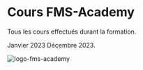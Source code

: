 # Cours FMS-Academy

Tous les cours effectués durant la formation.

Janvier 2023 Décembre 2023.

![logo-fms-academy](https://github.com/GuiomP31/CoursFMS/assets/101930653/32e92a35-73c9-4bfc-90f9-8cff6f607ed9)

